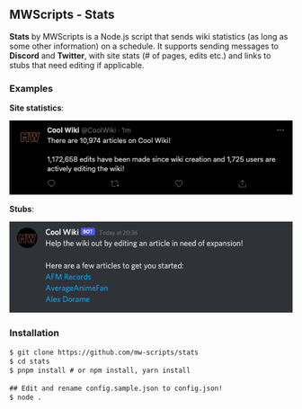 ## MWScripts - Stats
**Stats** by MWScripts is a Node.js script that sends wiki statistics (as long as some other information) on a schedule.
It supports sending messages to **Discord** and **Twitter**, with site stats (# of pages, edits etc.) and links to stubs that need editing if applicable.

### Examples
**Site statistics**:

![Twitter message of site statistics](./examples/twitter-site-stats.png)

**Stubs**:

![Discord message of stubs](./examples/discord-stubs.png)

### Installation
```shell
$ git clone https://github.com/mw-scripts/stats
$ cd stats
$ pnpm install # or npm install, yarn install

## Edit and rename config.sample.json to config.json!
$ node .
```
